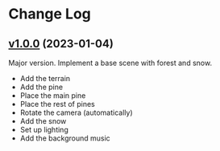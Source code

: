 # Change Log

## [v1.0.0](https://github.com/thewizardplusplus/giftfall/tree/v1.0.0) (2023-01-04)

Major version. Implement a base scene with forest and snow.

- Add the terrain
- Add the pine
- Place the main pine
- Place the rest of pines
- Rotate the camera (automatically)
- Add the snow
- Set up lighting
- Add the background music
